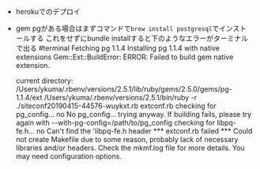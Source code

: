 * herokuでのデプロイ
- gem pgがある場合はまずコマンドで`brew install postgresql`でインストールする
  これをせずにbundle installすると下のようなエラーがターミナルで出る
 #terminal
 Fetching pg 1.1.4
Installing pg 1.1.4 with native extensions
Gem::Ext::BuildError: ERROR: Failed to build gem native extension.

    current directory: /Users/ykuma/.rbenv/versions/2.5.1/lib/ruby/gems/2.5.0/gems/pg-1.1.4/ext
/Users/ykuma/.rbenv/versions/2.5.1/bin/ruby -r ./siteconf20190415-44576-wuykxt.rb extconf.rb
checking for pg_config... no
No pg_config... trying anyway. If building fails, please try again with
 --with-pg-config=/path/to/pg_config
checking for libpq-fe.h... no
Can't find the 'libpq-fe.h header
*** extconf.rb failed ***
Could not create Makefile due to some reason, probably lack of necessary
libraries and/or headers.  Check the mkmf.log file for more details.  You may
need configuration options.
